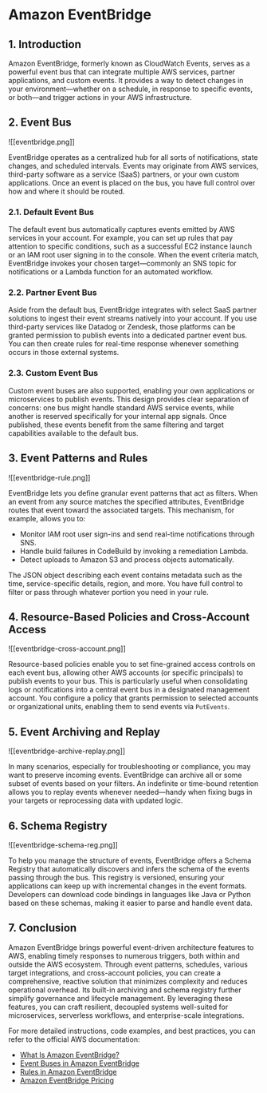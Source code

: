 # Amazon EventBridge
## 1. Introduction
Amazon EventBridge, formerly known as CloudWatch Events, serves as a powerful event bus that can integrate multiple AWS services, partner applications, and custom events. It provides a way to detect changes in your environment—whether on a schedule, in response to specific events, or both—and trigger actions in your AWS infrastructure. 

## 2. Event Bus

![[eventbridge.png]]

EventBridge operates as a centralized hub for all sorts of notifications, state changes, and scheduled intervals. Events may originate from AWS services, third-party software as a service (SaaS) partners, or your own custom applications. Once an event is placed on the bus, you have full control over how and where it should be routed.

### 2.1. Default Event Bus
The default event bus automatically captures events emitted by AWS services in your account. For example, you can set up rules that pay attention to specific conditions, such as a successful EC2 instance launch or an IAM root user signing in to the console. When the event criteria match, EventBridge invokes your chosen target—commonly an SNS topic for notifications or a Lambda function for an automated workflow.

### 2.2. Partner Event Bus
Aside from the default bus, EventBridge integrates with select SaaS partner solutions to ingest their event streams natively into your account. If you use third-party services like Datadog or Zendesk, those platforms can be granted permission to publish events into a dedicated partner event bus. You can then create rules for real-time response whenever something occurs in those external systems.

### 2.3. Custom Event Bus
Custom event buses are also supported, enabling your own applications or microservices to publish events. This design provides clear separation of concerns: one bus might handle standard AWS service events, while another is reserved specifically for your internal app signals. Once published, these events benefit from the same filtering and target capabilities available to the default bus.
## 3. Event Patterns and Rules

![[eventbridge-rule.png]]

EventBridge lets you define granular event patterns that act as filters. When an event from any source matches the specified attributes, EventBridge routes that event toward the associated targets. This mechanism, for example, allows you to:

- Monitor IAM root user sign-ins and send real-time notifications through SNS.
- Handle build failures in CodeBuild by invoking a remediation Lambda.
- Detect uploads to Amazon S3 and process objects automatically.

The JSON object describing each event contains metadata such as the time, service-specific details, region, and more. You have full control to filter or pass through whatever portion you need in your rule.

## 4. Resource-Based Policies and Cross-Account Access

![[eventbridge-cross-account.png]]

Resource-based policies enable you to set fine-grained access controls on each event bus, allowing other AWS accounts (or specific principals) to publish events to your bus. This is particularly useful when consolidating logs or notifications into a central event bus in a designated management account. You configure a policy that grants permission to selected accounts or organizational units, enabling them to send events via `PutEvents`.

## 5. Event Archiving and Replay
![[eventbridge-archive-replay.png]]

In many scenarios, especially for troubleshooting or compliance, you may want to preserve incoming events. EventBridge can archive all or some subset of events based on your filters. An indefinite or time-bound retention allows you to replay events whenever needed—handy when fixing bugs in your targets or reprocessing data with updated logic.

## 6. Schema Registry

![[eventbridge-schema-reg.png]]

To help you manage the structure of events, EventBridge offers a Schema Registry that automatically discovers and infers the schema of the events passing through the bus. This registry is versioned, ensuring your applications can keep up with incremental changes in the event formats. Developers can download code bindings in languages like Java or Python based on these schemas, making it easier to parse and handle event data.

## 7. Conclusion

Amazon EventBridge brings powerful event-driven architecture features to AWS, enabling timely responses to numerous triggers, both within and outside the AWS ecosystem. Through event patterns, schedules, various target integrations, and cross-account policies, you can create a comprehensive, reactive solution that minimizes complexity and reduces operational overhead. Its built-in archiving and schema registry further simplify governance and lifecycle management. By leveraging these features, you can craft resilient, decoupled systems well-suited for microservices, serverless workflows, and enterprise-scale integrations.

For more detailed instructions, code examples, and best practices, you can refer to the official AWS documentation:

- [What Is Amazon EventBridge?](https://docs.aws.amazon.com/eventbridge/latest/userguide/what-is-amazon-eventbridge.html)
- [Event Buses in Amazon EventBridge](https://docs.aws.amazon.com/eventbridge/latest/userguide/eb-event-bus.html)
- [Rules in Amazon EventBridge](https://docs.aws.amazon.com/eventbridge/latest/userguide/eb-rules.html)
- [Amazon EventBridge Pricing](https://aws.amazon.com/eventbridge/pricing/)
